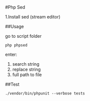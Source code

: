 #Php Sed

1.Install sed (stream editor)



##Usage

go to script folder
```
php phpsed
```
enter:
1. search string 
2. replace string 
3. full path to file

##Test

```
./vendor/bin/phpunit --verbose tests
```